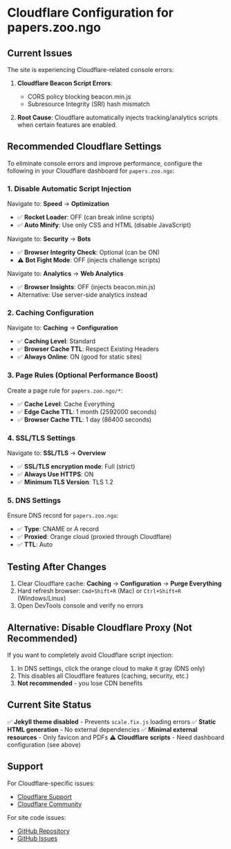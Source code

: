 # Cloudflare Configuration for papers.zoo.ngo

## Current Issues

The site is experiencing Cloudflare-related console errors:

1. **Cloudflare Beacon Script Errors**:
   - CORS policy blocking beacon.min.js
   - Subresource Integrity (SRI) hash mismatch

2. **Root Cause**: Cloudflare automatically injects tracking/analytics scripts when certain features are enabled.

## Recommended Cloudflare Settings

To eliminate console errors and improve performance, configure the following in your Cloudflare dashboard for `papers.zoo.ngo`:

### 1. Disable Automatic Script Injection

Navigate to: **Speed** → **Optimization**

- ✅ **Rocket Loader**: OFF (can break inline scripts)
- ✅ **Auto Minify**: Use only CSS and HTML (disable JavaScript)

Navigate to: **Security** → **Bots**

- ✅ **Browser Integrity Check**: Optional (can be ON)
- ⚠️ **Bot Fight Mode**: OFF (injects challenge scripts)

Navigate to: **Analytics** → **Web Analytics**

- ✅ **Browser Insights**: OFF (injects beacon.min.js)
- Alternative: Use server-side analytics instead

### 2. Caching Configuration

Navigate to: **Caching** → **Configuration**

- ✅ **Caching Level**: Standard
- ✅ **Browser Cache TTL**: Respect Existing Headers
- ✅ **Always Online**: ON (good for static sites)

### 3. Page Rules (Optional Performance Boost)

Create a page rule for `papers.zoo.ngo/*`:

- ✅ **Cache Level**: Cache Everything
- ✅ **Edge Cache TTL**: 1 month (2592000 seconds)
- ✅ **Browser Cache TTL**: 1 day (86400 seconds)

### 4. SSL/TLS Settings

Navigate to: **SSL/TLS** → **Overview**

- ✅ **SSL/TLS encryption mode**: Full (strict)
- ✅ **Always Use HTTPS**: ON
- ✅ **Minimum TLS Version**: TLS 1.2

### 5. DNS Settings

Ensure DNS record for `papers.zoo.ngo`:

- ✅ **Type**: CNAME or A record
- ✅ **Proxied**: Orange cloud (proxied through Cloudflare)
- ✅ **TTL**: Auto

## Testing After Changes

1. Clear Cloudflare cache: **Caching** → **Configuration** → **Purge Everything**
2. Hard refresh browser: `Cmd+Shift+R` (Mac) or `Ctrl+Shift+R` (Windows/Linux)
3. Open DevTools console and verify no errors

## Alternative: Disable Cloudflare Proxy (Not Recommended)

If you want to completely avoid Cloudflare script injection:

1. In DNS settings, click the orange cloud to make it gray (DNS only)
2. This disables all Cloudflare features (caching, security, etc.)
3. **Not recommended** - you lose CDN benefits

## Current Site Status

✅ **Jekyll theme disabled** - Prevents `scale.fix.js` loading errors
✅ **Static HTML generation** - No external dependencies
✅ **Minimal external resources** - Only favicon and PDFs
⚠️ **Cloudflare scripts** - Need dashboard configuration (see above)

## Support

For Cloudflare-specific issues:
- [Cloudflare Support](https://support.cloudflare.com/)
- [Cloudflare Community](https://community.cloudflare.com/)

For site code issues:
- [GitHub Repository](https://github.com/zooai/papers)
- [GitHub Issues](https://github.com/zooai/papers/issues)
